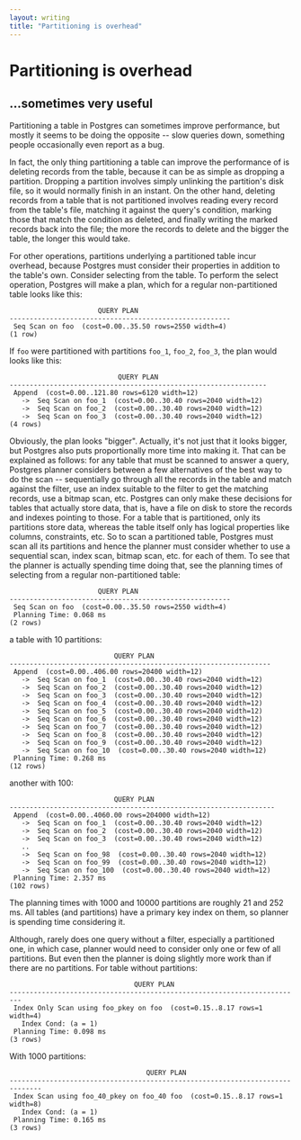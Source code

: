 ```yaml
---
layout: writing
title: "Partitioning is overhead"
---
```

# Partitioning is overhead
## ...sometimes very useful

Partitioning a table in Postgres can sometimes improve performance, but mostly it seems to be doing
the opposite -- slow queries down, something people occasionally even report as a bug.

In fact, the only thing partitioning a table can improve the performance of is deleting records from
the table, because it can be as simple as dropping a partition.  Dropping a partition involves simply
unlinking the partition's disk file, so it would normally finish in an instant.  On the other hand,
deleting records from a table that is not partitioned involves reading every record from the table's
file, matching it against the query's condition, marking those that match the condition as deleted,
and finally writing the marked records back into the file; the more the records to delete and the
bigger the table, the longer this would take.

For other operations, partitions underlying a partitioned table incur overhead, because Postgres
must consider their properties in addition to the table's own.  Consider selecting from the table.
To perform the select operation, Postgres will make a plan, which for a regular non-partitioned
table looks like this:

```
                      QUERY PLAN                       
-------------------------------------------------------
 Seq Scan on foo  (cost=0.00..35.50 rows=2550 width=4)
(1 row)
```

If `foo` were partitioned with partitions `foo_1`, `foo_2`, `foo_3`, the plan would looks like this:

```
                           QUERY PLAN                           
----------------------------------------------------------------
 Append  (cost=0.00..121.80 rows=6120 width=12)
   ->  Seq Scan on foo_1  (cost=0.00..30.40 rows=2040 width=12)
   ->  Seq Scan on foo_2  (cost=0.00..30.40 rows=2040 width=12)
   ->  Seq Scan on foo_3  (cost=0.00..30.40 rows=2040 width=12)
(4 rows)
```

Obviously, the plan looks "bigger".  Actually, it's not just that it looks bigger, but Postgres also
puts proportionally more time into making it.  That can be explained as follows: for any table that
must be scanned to answer a query, Postgres planner considers between a few alternatives of the best
way to do the scan -- sequentially go through all the records in the table and match against the
filter, use an index suitable to the filter to get the matching records, use a bitmap scan, etc.
Postgres can only make these decisions for tables that actually store data, that is, have a file on
disk to store the records and indexes pointing to those.  For a table that is partitioned, only its
partitions store data, whereas the table itself only has logical properties like columns, constraints,
etc.  So to scan a partitioned table, Postgres must scan all its partitions and hence the planner must
consider whether to use a sequential scan, index scan, bitmap scan, etc. for each of them.  To see that
the planner is actually spending time doing that, see the planning times of selecting from a regular
non-partitioned table:

```
                      QUERY PLAN                       
-------------------------------------------------------
 Seq Scan on foo  (cost=0.00..35.50 rows=2550 width=4)
 Planning Time: 0.068 ms
(2 rows)
```

a table with 10 partitions:


```
                          QUERY PLAN                            
-----------------------------------------------------------------
 Append  (cost=0.00..406.00 rows=20400 width=12)
   ->  Seq Scan on foo_1  (cost=0.00..30.40 rows=2040 width=12)
   ->  Seq Scan on foo_2  (cost=0.00..30.40 rows=2040 width=12)
   ->  Seq Scan on foo_3  (cost=0.00..30.40 rows=2040 width=12)
   ->  Seq Scan on foo_4  (cost=0.00..30.40 rows=2040 width=12)
   ->  Seq Scan on foo_5  (cost=0.00..30.40 rows=2040 width=12)
   ->  Seq Scan on foo_6  (cost=0.00..30.40 rows=2040 width=12)
   ->  Seq Scan on foo_7  (cost=0.00..30.40 rows=2040 width=12)
   ->  Seq Scan on foo_8  (cost=0.00..30.40 rows=2040 width=12)
   ->  Seq Scan on foo_9  (cost=0.00..30.40 rows=2040 width=12)
   ->  Seq Scan on foo_10  (cost=0.00..30.40 rows=2040 width=12)
 Planning Time: 0.268 ms
(12 rows)
```

another with 100:

```
                          QUERY PLAN                           
------------------------------------------------------------------
 Append  (cost=0.00..4060.00 rows=204000 width=12)
   ->  Seq Scan on foo_1  (cost=0.00..30.40 rows=2040 width=12)
   ->  Seq Scan on foo_2  (cost=0.00..30.40 rows=2040 width=12)
   ->  Seq Scan on foo_3  (cost=0.00..30.40 rows=2040 width=12)
   ..
   ->  Seq Scan on foo_98  (cost=0.00..30.40 rows=2040 width=12)
   ->  Seq Scan on foo_99  (cost=0.00..30.40 rows=2040 width=12)
   ->  Seq Scan on foo_100  (cost=0.00..30.40 rows=2040 width=12)
 Planning Time: 2.357 ms
(102 rows)
```

The planning times with 1000 and 10000 partitions are roughly 21 and 252 ms.  All
tables (and partitions) have a primary key index on them, so planner is spending
time considering it.

Although, rarely does one query without a filter, especially a partitioned
one, in which case, planner would need to consider only one or few of all partitions.
But even then the planner is doing slightly more work than if there are no partitions.
For table without partitions:

```
                               QUERY PLAN                                
-------------------------------------------------------------------------
 Index Only Scan using foo_pkey on foo  (cost=0.15..8.17 rows=1 width=4)
   Index Cond: (a = 1)
 Planning Time: 0.098 ms
(3 rows)
```

With 1000 partitions:

```
                                  QUERY PLAN                                  
------------------------------------------------------------------------------
 Index Scan using foo_40_pkey on foo_40 foo  (cost=0.15..8.17 rows=1 width=8)
   Index Cond: (a = 1)
 Planning Time: 0.165 ms
(3 rows)
```
